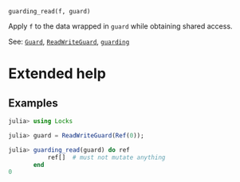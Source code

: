     guarding_read(f, guard)

Apply `f` to the data wrapped in `guard` while obtaining shared access.

See: [`Guard`](@ref), [`ReadWriteGuard`](@ref), [`guarding`](@ref)

# Extended help
## Examples
```julia
julia> using Locks

julia> guard = ReadWriteGuard(Ref(0));

julia> guarding_read(guard) do ref
           ref[]  # must not mutate anything
       end
0
```
